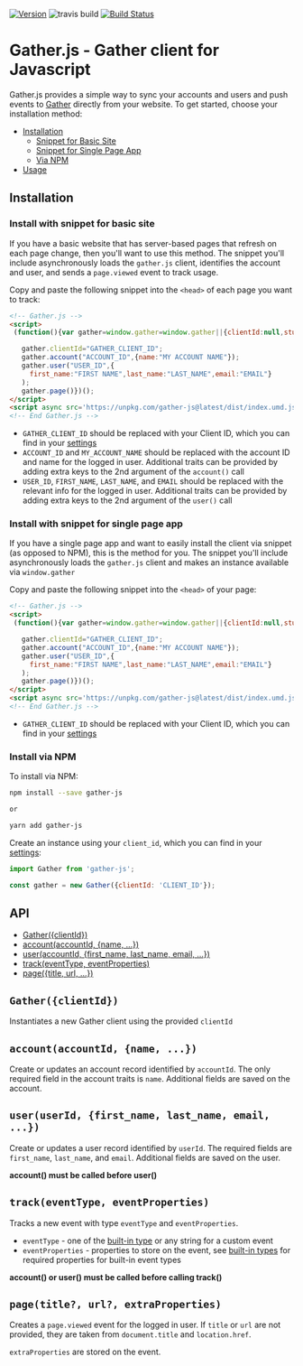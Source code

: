 [![Version](https://img.shields.io/npm/v/gather-js.svg)](https://www.npmjs.org/package/gather-js)
![travis build](https://travis-ci.org/gather-data/gather-js.svg?branch=master "Travis build")
[![Build Status](https://travis-ci.org/gather-data/gather-js.svg?branch=master)](https://travis-ci.org/gather-data/gather-js)


# Gather.js - Gather client for Javascript
Gather.js provides a simple way to sync your accounts and users and push events to [Gather](https://gatherdata.co) directly from your website. To get started, choose your installation method:

* [Installation](#installation)
  * [Snippet for Basic Site](#snippet-for-basic-site)
  * [Snippet for Single Page App](#snippet-for-single-page-app)
  * [Via NPM](#via-apm)
* [Usage](#usage)

## Installation
### Install with snippet for basic site
If you have a basic website that has server-based pages that refresh on each page change, then you'll want to use this method. The snippet you'll include asynchronously loads the `gather.js` client, identifies the account and user, and sends a `page.viewed` event to track usage.

Copy and paste the following snippet into the `<head>` of each page you want to track:

  ```html
 <!-- Gather.js -->
 <script>
   (function(){var gather=window.gather=window.gather||{clientId:null,stubCalls:{user:[],track:[],page:[],account:[]}};if(typeof gather.track==="function"){return}if(gather.invoked){if(window.console&&console.error){console.error("Gather.js snippet included twice.")}return}gather.invoked=true;methods=["account","user","track","page"];gather.factory=function(method){return function(){var args=Array.prototype.slice.call(arguments);gather.stubCalls[method].push(args);return gather}};for(var i=0;i<methods.length;i++){var method=methods[i];gather[method]=gather.factory(method)}

     gather.clientId="GATHER_CLIENT_ID";
     gather.account("ACCOUNT_ID",{name:"MY ACCOUNT NAME"});
     gather.user("USER_ID",{
       first_name:"FIRST NAME",last_name:"LAST_NAME",email:"EMAIL"}
     );
     gather.page()})();
 </script>
 <script async src='https://unpkg.com/gather-js@latest/dist/index.umd.js'></script>
 <!-- End Gather.js -->

  ```

- `GATHER_CLIENT_ID` should be replaced with your Client ID, which you can find in your [settings](https://app.gatherdata.co/settings/client)
- `ACCOUNT_ID` and `MY_ACCOUNT_NAME` should be replaced with the account ID and name for the logged in user. Additional traits can be provided by adding extra keys to the 2nd argument of the `account()` call
- `USER_ID`, `FIRST_NAME`, `LAST_NAME`, and `EMAIL` should be replaced with the relevant info for the logged in user. Additional traits can be provided by adding extra keys to the 2nd argument of the `user()` call

### Install with snippet for single page app
If you have a single page app and want to easily install the client via snippet (as opposed to NPM), this is the method for you. The snippet you'll include asynchronously loads the `gather.js` client and makes an instance available via `window.gather`

Copy and paste the following snippet into the `<head>` of your page:

  ```html
 <!-- Gather.js -->
 <script>
   (function(){var gather=window.gather=window.gather||{clientId:null,stubCalls:{user:[],track:[],page:[],account:[]}};if(typeof gather.track==="function"){return}if(gather.invoked){if(window.console&&console.error){console.error("Gather.js snippet included twice.")}return}gather.invoked=true;methods=["account","user","track","page"];gather.factory=function(method){return function(){var args=Array.prototype.slice.call(arguments);gather.stubCalls[method].push(args);return gather}};for(var i=0;i<methods.length;i++){var method=methods[i];gather[method]=gather.factory(method)}

     gather.clientId="GATHER_CLIENT_ID";
     gather.account("ACCOUNT_ID",{name:"MY ACCOUNT NAME"});
     gather.user("USER_ID",{
       first_name:"FIRST NAME",last_name:"LAST_NAME",email:"EMAIL"}
     );
     gather.page()})();
 </script>
 <script async src='https://unpkg.com/gather-js@latest/dist/index.umd.js'></script>
 <!-- End Gather.js -->

  ```

- `GATHER_CLIENT_ID` should be replaced with your Client ID, which you can find in your [settings](https://app.gatherdata.co/settings/client)

### Install via NPM
To install via NPM:

```bash
npm install --save gather-js

or

yarn add gather-js
```

Create an instance using your `client_id`, which you can find in your [settings](https://app.gatherdata.co/settings/client):
```javascript
import Gather from 'gather-js';

const gather = new Gather({clientId: 'CLIENT_ID'});
```

## API

* [Gather({clientId})](#gatherconfig)
* [account(accountId, {name, ...})](#gatherconfig)
* [user(accountId, {first_name, last_name, email, ...})](#gatherconfig)
* [track(eventType, eventProperties)](#gatherconfig)
* [page({title, url, ...})](#gatherconfig)

## `Gather({clientId})`
Instantiates a new Gather client using the provided `clientId`

## `account(accountId, {name, ...})`
Create or updates an account record identified by `accountId`. The only required field in the account traits is `name`. Additional fields are saved on the account.

## `user(userId, {first_name, last_name, email, ...})`
Create or updates a user record identified by `userId`. The required fields are `first_name`, `last_name`, and `email`. Additional fields are saved on the user.

**account() must be called before user()**

## `track(eventType, eventProperties)`
Tracks a new event with type `eventType` and `eventProperties`.

- `eventType` - one of the [built-in type](https://api.gatherdata.co/docs#tag/Event-Types) or any string for a custom event
- `eventProperties` - properties to store on the event, see [built-in types](https://api.gatherdata.co/docs#tag/Event-Types) for required properties for built-in event types

**account() or user() must be called before calling track()**

## `page(title?, url?, extraProperties)`
Creates a `page.viewed` event for the logged in user. If `title` or `url` are not provided, they are taken from `document.title` and `location.href`.

`extraProperties` are stored on the event.
